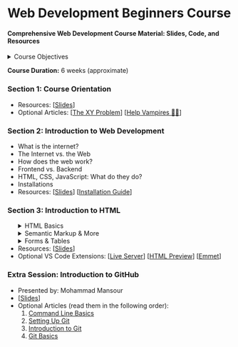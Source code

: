# Web Development Beginners Course
#### Comprehensive Web Development Course Material: Slides, Code, and Resources

<details>
    <summary>Course Objectives</summary>
    
1. **Comprehensive Understanding of Web Functionality:** Develop a thorough understanding of how the web works, including the roles of HTML5, CSS3, and JavaScript in creating dynamic and interactive websites.

2. **Proficient HTML5 Mastery:** Master HTML5 for structuring web content, understanding semantics, and implementing accessibility best practices.

3. **Advanced Styling Techniques with CSS3:** Gain expertise in CSS3, including Flexbox, animations, transitions, and responsive design for creating visually appealing and adaptive web interfaces.

4. **Interactive Web Development with JavaScript:** Learn JavaScript fundamentals, explore the Document Object Model (DOM), and understand how to use AJAX, JSON, and API's to create dynamic web applications.

5. **Practical Web Development Environment:** Acquire hands-on experience in utilizing the basic terminal commands, setting up NodeJS, NPM, and ExpressJS.
</details>

**Course Duration:** 6 weeks (approximate)

### Section 1: Course Orientation
<ul>
    <li>Resources: [<a href="https://drive.google.com/file/d/1RSq9r4E4brwHSjKBTmMkxaztNF-0aYJr/view?usp=sharing">Slides</a>]</li>
    <li>Optional Articles: [<a href="https://xyproblem.info">The XY Problem</a>] [<a href="https://slash7.com/2006/12/22/vampires">Help Vampires 🧛‍♀️</a>]</li>
</ul> 

### Section 2: Introduction to Web Development 
<ul>
    <li>What is the internet?</li>
    <li>The Internet vs. the Web</li>
    <li>How does the web work?</li>
    <li>Frontend vs. Backend</li>
    <li>HTML, CSS, JavaScript: What do they do? </li>
    <li>Installations</li> 
    <li>Resources: [<a href="https://drive.google.com/file/d/11w0BjOkmVrHOjXS2yCKmw9Er5NLHjUL8/view?usp=sharing">Slides</a>] [<a href="https://drive.google.com/file/d/1H-28GOa-RBYTQ6QbwHBmtqi6IoidU6--/view?usp=sharing">Installation Guide</a>]</li> 
</ul>

### Section 3: Introduction to HTML
<ul>
    <details>
        <summary>HTML Basics</summary>
        <ul>
            <li>Introduction to HTML</li>
            <li>Elements and Tags</li>
            <li>HTML Boilerplate</li>
            <li>Working with Text: Paragraph and Heading Elements</li>
            <li>Inspect?</li>
            <li>List Elements</li>
            <li>Links</li>
            <li>Images</li>
            <li>Comments</li>
            <li>Assignments: 
                [<a href="./code/nested-lists-sol.html">Nested Lists</a>]
                [<a href="./code/clickable-image.html">Clickable Image</a>]
                [<a href="./code/letter-assignment-sol.html">Formating a Letter</a>]
            </li>
        </ul>
    </details>
    <details>
        <summary>Semantic Markup & More</summary>
        <ul>
            <li>Block vs. Inline Elements</li>
            <li>Divs & Spans</li>
            <li>Introduction to Semantic Markup</li>
            <li>Semantic Elements</li>
            <li>Optional Articles: [<a href="https://www.theodinproject.com/lessons/node-path-advanced-html-and-css-semantic-html">Semantic HTML</a>]</li>
        </ul>
    </details>
    <details> 
        <summary>Forms & Tables</summary>
        <ul>
            <li>Introduction to HTML Tables</li>
            <li>Tables: TR, TD, and TH</li>
            <li>Tables: Thead, Tbody, and Tfoot</li>
            <li>Tables: Colspan & Rowspan</li>
            <li>Introduction to HTML Forms</li>
            <li>A Bunch of Common Input Types</li>
            <li>Labels</li>
            <li>Buttons</li>
            <li>Name Attribute</li>
            <li>More Buttons and Selects</li>
            <li>Range and Text Area</li>
            <li>Form Validation</li>
            <li>Assignments: [<a href="./code/tables.html">Tables</a>]</li>
        </ul>
    </details>
    <li>Resources: [<a href="https://drive.google.com/file/d/1rFCbNH9SlMx9wBvZAOjupa8f4xBH7j_p/view?usp=sharing">Slides</a>]</li>
    <li>Optional VS Code Extensions: [<a href="https://marketplace.visualstudio.com/items?itemName=ritwickdey.LiveServer">Live Server</a>] [<a href="https://marketplace.visualstudio.com/items?itemName=george-alisson.html-preview-vscode">HTML Preview</a>] [<a href="https://docs.emmet.io/cheat-sheet/">Emmet</a>] </li>
</ul>

### Extra Session: Introduction to GitHub
<ul>
    <li>Presented by: Mohammad Mansour</li>
    <li>[<a href="https://slides.com/iamo/overflow-git/fullscreen">Slides</a>]</li>
    <li>Optional Articles (read them in the following order):
        <ol>
            <li><a href="https://www.theodinproject.com/lessons/foundations-command-line-basics">Command Line Basics</a></li>
            <li><a href="https://www.theodinproject.com/lessons/foundations-setting-up-git">Setting Up Git</a></li>
            <li><a href="https://www.theodinproject.com/lessons/foundations-introduction-to-git">Introduction to Git</a></li>
            <li><a href="https://www.theodinproject.com/lessons/foundations-git-basics">Git Basics</a></li>
        </ol>
    </li>
</ul>


   <!-- <ul>
            <li></li>
    </ul> -->
<!-- [<a href="url"></a>] -->
